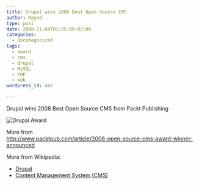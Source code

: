 ```yaml
---
title: Drupal wins 2008 Best Open Source CMS
author: Rayed
type: post
date: 2008-11-04T01:35:00+03:00
categories:
  - Uncategorized
tags:
  - award
  - cms
  - drupal
  - MySQL
  - PHP
  - web
wordpress_id: 447

---
```

<p>Drupal wins 2008 Best Open Source CMS from Packt Publishing</p>
<p><img src="http://www.packtpub.com/files/images/overall-winners-logo.png" alt="Drupal Award" /></p>
<p>More from<br />
<a href="http://www.packtpub.com/article/2008-open-source-cms-award-winner-announced">http://www.packtpub.com/article/2008-open-source-cms-award-winner-announced</a></p>
<p>More from Wikipedia:</p>
<ul>
<li><a href="http://en.wikipedia.org/wiki/Drupal">Drupal</a></li>
<li><a href="http://en.wikipedia.org/wiki/Content_management_system">Content Management System (CMS)</a></li>
</ul>
